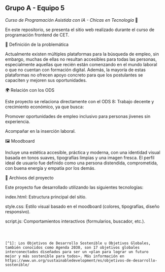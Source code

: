 ## Grupo A - Equipo 5
_Curso de Programación Asistida con IA - Chicas en Tecnología_ 🚀

En este repositorio, se presenta el sitio web realizado durante el curso de programación frontend de CET.





💼 Definición de la problemática

Actualmente existen múltiples plataformas para la búsqueda de empleo, sin embargo, muchas de ellas no resultan accesibles para todas las personas, especialmente aquellas que recién están comenzando en el mundo laboral o que no cuentan con formación digital. Además, la mayoría de estas plataformas no ofrecen apoyo concreto para que los postulantes se capaciten y mejoren sus oportunidades.


🌍 Relación con los ODS

Este proyecto se relaciona directamente con el ODS 8: Trabajo decente y crecimiento económico, ya que busca:

Promover oportunidades de empleo inclusivo para personas jivenes sin experiencia.

Acompañar en la inserción laboral.


🖼️ Moodboard

Incluye una estética accesible, práctica y moderna, con una identidad visual basada en tonos suaves, tipografías limpias y una imagen fresca. El perfil ideal de usuario fue definido como una persona distendida, comprometida, con buena energía y empatía por los demás.

🧩 Archivos del proyecto

Este proyecto fue desarrollado utilizando las siguientes tecnologías:

index.html: Estructura principal del sitio.

style.css: Estilo visual basado en el moodboard (colores, tipografías, diseño responsivo).

script.js: Comportamientos interactivos (formularios, buscador, etc.).
```



[^1]: Los Objetivos de Desarrollo Sostenible u Objetivos Globales, también conocidos como Agenda 2030, son 17 objetivos globales interconectados diseñados para ser un «plan para lograr un futuro mejor y más sostenible para todos». Más información en https://www.un.org/sustainabledevelopment/es/objetivos-de-desarrollo-sostenible/
